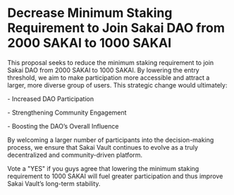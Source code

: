 # Decrease Minimum Staking Requirement to Join Sakai DAO from 2000 SAKAI to 1000 SAKAI

This proposal seeks to reduce the minimum staking requirement to join Sakai DAO from 2000 SAKAI to 1000 SAKAI. By lowering the entry threshold, we aim to make participation more accessible and attract a larger, more diverse group of users. This strategic change would ultimately:

\- Increased DAO Participation

\- Strengthening Community Engagement

\- Boosting the DAO’s Overall Influence



By welcoming a larger number of participants into the decision-making process, we ensure that Sakai Vault continues to evolve as a truly decentralized and community-driven platform.




Vote a "YES" if you guys agree that lowering the minimum staking requirement to 1000 SAKAI will fuel greater participation and thus improve Sakai Vault’s long-term stability.